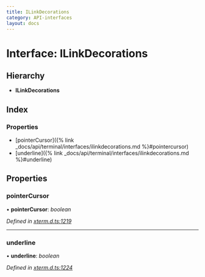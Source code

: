 ```yaml
---
title: ILinkDecorations
category: API-interfaces
layout: docs
---
```



# Interface: ILinkDecorations

## Hierarchy

* **ILinkDecorations**

## Index

### Properties

* [pointerCursor]({% link _docs/api/terminal/interfaces/ilinkdecorations.md %}#pointercursor)
* [underline]({% link _docs/api/terminal/interfaces/ilinkdecorations.md %}#underline)

## Properties

###  pointerCursor

• **pointerCursor**: *boolean*

*Defined in [xterm.d.ts:1219](https://github.com/xtermjs/xterm.js/blob/5.0.0/typings/xterm.d.ts#L1219)*

___

###  underline

• **underline**: *boolean*

*Defined in [xterm.d.ts:1224](https://github.com/xtermjs/xterm.js/blob/5.0.0/typings/xterm.d.ts#L1224)*
